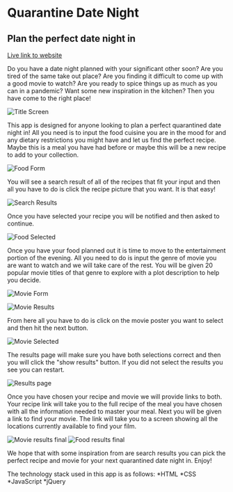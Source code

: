 # Quarantine Date Night

## Plan the perfect date night in

[Live link to website](https://andrewrametta.github.io/quarantine-date-night/)

Do you have a date night planned with your significant other soon? Are you tired of the same take out place? Are you finding it difficult to come up with a good movie to watch? Are you ready to spice things up as much as you can in a pandemic? Want some new inspiration in the kitchen? Then you have come to the right place!

![Title Screen](https://user-images.githubusercontent.com/73006425/101502124-94ac2f80-393e-11eb-9216-c6cf98651db9.png)

This app is designed for anyone looking to plan a perfect quarantined date night in! All you need is to input the food cuisine you are in the mood for and any dietary restrictions you might have and let us find the perfect recipe. Maybe this is a meal you have had before or maybe this will be a new recipe to add to your collection. 

![Food Form](https://user-images.githubusercontent.com/73006425/101502856-73980e80-393f-11eb-81d8-173da7e3d001.png)

You will see a search result of all of the recipes that fit your input and then all you have to do is click the recipe picture that you want. It is that easy!

![Search Results](https://user-images.githubusercontent.com/73006425/101503562-3b450000-3940-11eb-97f9-bf5458fea484.png)

Once you have selected your recipe you will be notified and then asked to continue. 

![Food Selected](https://user-images.githubusercontent.com/73006425/101503512-2f593e00-3940-11eb-8312-bfcbe60bf587.png)

Once you have your food planned out it is time to move to the entertainment portion of the evening. All you need to do is input the genre of movie you are want to watch and we will take care of the rest. You will be given 20 popular movie titles of that genre to explore with a plot description to help you decide. 

![Movie Form](https://user-images.githubusercontent.com/73006425/101503774-76dfca00-3940-11eb-974e-f5c1d12811f6.png)

![Movie Results](https://user-images.githubusercontent.com/73006425/101503842-8a8b3080-3940-11eb-8a7b-a1f5628e88f5.png)

From here all you have to do is click on the movie poster you want to select and then hit the next button.

![Movie Selected](https://user-images.githubusercontent.com/73006425/101504000-b6a6b180-3940-11eb-8c9b-e96b58bf069c.png)

The results page will make sure you have both selections correct and then you will click the "show results" button. If you did not select the results you see you can restart. 

![Results page](https://user-images.githubusercontent.com/73006425/101504324-12713a80-3941-11eb-91ad-3a9dfefbe479.png)

Once you have chosen your recipe and movie we will provide links to both. Your recipe link will take you to the full recipe of the meal you have chosen with all the information needed to master your meal. Next you will be given a link to find your movie. The link will take you to a screen showing all the locations currently available to find your film. 

![Movie results final](https://user-images.githubusercontent.com/73006425/101504425-359bea00-3941-11eb-97c7-c2d01a228c8f.png)
![Food results final](https://user-images.githubusercontent.com/73006425/101504518-52382200-3941-11eb-8567-ead1c82f3a65.png)

We hope that with some inspiration from are search results you can pick the perfect recipe and movie for your next quarantined date night in. Enjoy! 

The technology stack used in this app is as follows: *HTML *CSS *JavaScript *jQuery

